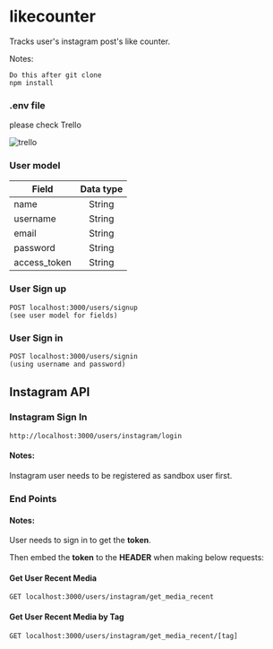 # likecounter

Tracks user's instagram post's like counter.

Notes:

```
Do this after git clone
npm install
```


### .env file
please check Trello

![trello](http://i.imgur.com/rMl9wkS.jpg)


### User model
| Field         | Data type     |
| --------------|:-------------:|
| name          | String        |
| username      | String        |
| email         | String        |
| password      | String        |
| access_token  | String        |

### User Sign up
```
POST localhost:3000/users/signup
(see user model for fields)
```

### User Sign in
```
POST localhost:3000/users/signin
(using username and password)
```

## Instagram API

### Instagram Sign In
```
http://localhost:3000/users/instagram/login
```
#### Notes:
Instagram user needs to be registered as sandbox user first.


### End Points
#### Notes:
User needs to sign in to get the **token**.

Then embed the **token** to the **HEADER** when making below requests:

#### Get User Recent Media
```
GET localhost:3000/users/instagram/get_media_recent
```

#### Get User Recent Media by Tag
```
GET localhost:3000/users/instagram/get_media_recent/[tag]
```
